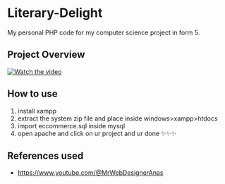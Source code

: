 # Literary-Delight
My personal PHP code for my computer science project in form 5.
## Project Overview
[![Watch the video]((https://github.com/Shi-Min-Yeoh/Literary-Delight/assets/127620100/5b330e96-c09a-4882-a149-0b43982d3b02)
)](https://www.canva.com/design/DAGEJ9BqBa4/YSFScY8ciYJ26ON1uPP_ZA/watch)

## How to use
1) install xampp
2) extract the system zip file and place inside windows>xampp>htdocs
3) import eccommerce.sql inside mysql
4) open apache and click on ur project and ur done ✨✨✨
## References used
* https://www.youtube.com/@MrWebDesignerAnas
